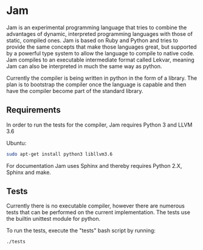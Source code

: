 # Jam

Jam is an experimental programming language that tries to combine the advantages of dynamic, interpreted programming languages with those of static, compiled ones. Jam is based on Ruby and Python and tries to provide the same concepts that make those languages great, but supported by a powerful type system to allow the language to compile to native code. Jam compiles to an executable intermediate format called Lekvar, meaning Jam can also be interpreted in much the same way as python.

Currently the compiler is being written in python in the form of a library. The plan is to bootstrap the compiler once the language is capable and then have the compiler become part of the standard library.

## Requirements

In order to run the tests for the compiler, Jam requires Python 3 and LLVM 3.6

Ubuntu:
```bash
sudo apt-get install python3 libllvm3.6
```

For documentation Jam uses Sphinx and thereby requires Python 2.X, Sphinx and make.

## Tests

Currently there is no executable compiler, however there are numerous tests that can be performed on the current implementation. The tests use the builtin unittest module for python.

To run the tests, execute the "tests" bash script by running:

```bash
./tests
```
